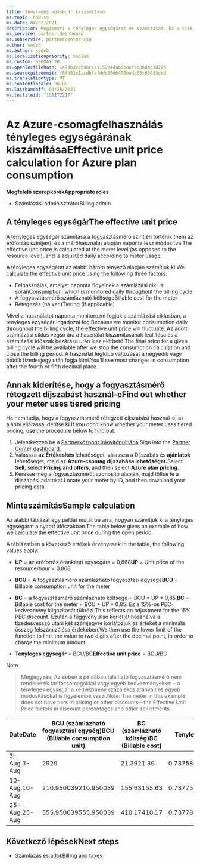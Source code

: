 ```yaml
---
title: Tényleges egységár kiszámítása
ms.topic: how-to
ms.date: 04/02/2021
description: Megismeri a tényleges egységárat és számítását. Ez a cikk egy mintaszámítást is tartalmaz.
ms.service: partner-dashboard
ms.subservice: partnercenter-csp
author: sodeb
ms.author: sodeb
ms.localizationpriority: medium
ms.custom: SEOMAY.20
ms.openlocfilehash: 1473b3c0b90cca1152b4dab0b8efec86dbc3d22d
ms.sourcegitcommit: f8fd51e1acdbfafdde86d6490bade66c63033ebd
ms.translationtype: MT
ms.contentlocale: hu-HU
ms.lasthandoff: 04/28/2021
ms.locfileid: "108172217"
---
```

# <a name="effective-unit-price-calculation-for-azure-plan-consumption"></a><span data-ttu-id="9a4ee-104">Az Azure-csomagfelhasználás tényleges egységárának kiszámítása</span><span class="sxs-lookup"><span data-stu-id="9a4ee-104">Effective unit price calculation for Azure plan consumption</span></span>

<span data-ttu-id="9a4ee-105">**Megfelelő szerepkörök**</span><span class="sxs-lookup"><span data-stu-id="9a4ee-105">**Appropriate roles**</span></span>

- <span data-ttu-id="9a4ee-106">Számlázási adminisztrátor</span><span class="sxs-lookup"><span data-stu-id="9a4ee-106">Billing admin</span></span>

## <a name="the-effective-unit-price"></a><span data-ttu-id="9a4ee-107">A tényleges egységár</span><span class="sxs-lookup"><span data-stu-id="9a4ee-107">The effective unit price</span></span>

<span data-ttu-id="9a4ee-108">A tényleges egységár számítása a fogyasztásmérő szintjén történik (nem az erőforrás szintjén), és a mérőhasználat alapján naponta lesz módosítva.</span><span class="sxs-lookup"><span data-stu-id="9a4ee-108">The effective unit price is calculated at the meter level (as opposed to the resource level), and is adjusted daily according to meter usage.</span></span>

<span data-ttu-id="9a4ee-109">A tényleges egységárat az alábbi három tényező alapján számítjuk ki:</span><span class="sxs-lookup"><span data-stu-id="9a4ee-109">We calculate the effective unit price using the following three factors:</span></span>

- <span data-ttu-id="9a4ee-110">Felhasználás, amelyet naponta figyelnek a számlázási ciklus során</span><span class="sxs-lookup"><span data-stu-id="9a4ee-110">Consumption, which is monitored daily throughout the billing cycle</span></span>
- <span data-ttu-id="9a4ee-111">A fogyasztásmérő számlázható költsége</span><span class="sxs-lookup"><span data-stu-id="9a4ee-111">Billable cost for the meter</span></span>
- <span data-ttu-id="9a4ee-112">Rétegezés (ha van)</span><span class="sxs-lookup"><span data-stu-id="9a4ee-112">Tiering (if applicable)</span></span>

<span data-ttu-id="9a4ee-113">Mivel a használatot naponta monitorozni fogjuk a számlázási ciklusban, a tényleges egységár ingadozni fog.</span><span class="sxs-lookup"><span data-stu-id="9a4ee-113">Because we monitor consumption daily throughout the billing cycle, the effective unit price will fluctuate.</span></span> <span data-ttu-id="9a4ee-114">Az adott számlázási ciklus végső ára a használat kiszámításának leállítása és a számlázási időszak bezárása után lesz elérhető.</span><span class="sxs-lookup"><span data-stu-id="9a4ee-114">The final price for a given billing cycle will be available after we stop the consumption calculation and close the billing period.</span></span> <span data-ttu-id="9a4ee-115">A használat legtöbb változását a negyedik vagy ötödik tizedesjegy után fogja látni.</span><span class="sxs-lookup"><span data-stu-id="9a4ee-115">You’ll see most changes in consumption after the fourth or fifth decimal place.</span></span>

## <a name="find-out-whether-your-meter-uses-tiered-pricing"></a><span data-ttu-id="9a4ee-116">Annak kiderítése, hogy a fogyasztásmérő rétegzett díjszabást használ-e</span><span class="sxs-lookup"><span data-stu-id="9a4ee-116">Find out whether your meter uses tiered pricing</span></span>

<span data-ttu-id="9a4ee-117">Ha nem tudja, hogy a fogyasztásmérő rétegzett díjszabást használ-e, az alábbi eljárással derítse ki.</span><span class="sxs-lookup"><span data-stu-id="9a4ee-117">If you don’t know whether your meter uses tiered pricing, use the procedure below to find out.</span></span> 

1. <span data-ttu-id="9a4ee-118">Jelentkezzen be a [Partnerközpont irányítópultjába](https://partner.microsoft.com/dashboard/).</span><span class="sxs-lookup"><span data-stu-id="9a4ee-118">Sign into the [Partner Center dashboard](https://partner.microsoft.com/dashboard/).</span></span>
2. <span data-ttu-id="9a4ee-119">Válassza **az Értékesítés** lehetőséget, válassza a Díjszabás és **ajánlatok** lehetőséget, majd az **Azure-csomag díjszabása lehetőséget.**</span><span class="sxs-lookup"><span data-stu-id="9a4ee-119">Select **Sell**, select **Pricing and offers**, and then select **Azure plan pricing**.</span></span>
3. <span data-ttu-id="9a4ee-120">Keresse meg a fogyasztásmérőt azonosító alapján, majd töltse le a díjszabási adatokat.</span><span class="sxs-lookup"><span data-stu-id="9a4ee-120">Locate your meter by ID, and then download your pricing data.</span></span> 

## <a name="sample-calculation"></a><span data-ttu-id="9a4ee-121">Mintaszámítás</span><span class="sxs-lookup"><span data-stu-id="9a4ee-121">Sample calculation</span></span>

<span data-ttu-id="9a4ee-122">Az alábbi táblázat egy példát mutat be arra, hogyan számítjuk ki a tényleges egységárat a nyitott időszakban.</span><span class="sxs-lookup"><span data-stu-id="9a4ee-122">The table below gives an example of how we calculate the effective unit price during the open period.</span></span>

<span data-ttu-id="9a4ee-123">A táblázatban a következő értékek érvényesek:</span><span class="sxs-lookup"><span data-stu-id="9a4ee-123">In the table, the following values apply:</span></span> 

- <span data-ttu-id="9a4ee-124">**UP** = az erőforrás óránkénti egységára = 0,868</span><span class="sxs-lookup"><span data-stu-id="9a4ee-124">**UP** = Unit price of the resource/hour = 0.868</span></span>

- <span data-ttu-id="9a4ee-125">**BCU** = A fogyasztásmérő számlázható fogyasztási egysége</span><span class="sxs-lookup"><span data-stu-id="9a4ee-125">**BCU** = Billable consumption unit for the meter</span></span>

- <span data-ttu-id="9a4ee-126">**BC** = a fogyasztásmérő számlázható költsége = BCU \* UP \* 0,85.</span><span class="sxs-lookup"><span data-stu-id="9a4ee-126">**BC** = Billable cost for the meter = BCU \* UP \* 0.85.</span></span> <span data-ttu-id="9a4ee-127">Ez a 15%-os PEC-kedvezmény kiigazítását tükrözi.</span><span class="sxs-lookup"><span data-stu-id="9a4ee-127">This reflects an adjustment for the 15% PEC discount.</span></span> <span data-ttu-id="9a4ee-128">Ezután a függvény alsó korlátját használva a tizedesvessző utáni két számjegyre korlátozjuk az értéket a minimális összeg felszámizálása érdekében.</span><span class="sxs-lookup"><span data-stu-id="9a4ee-128">We then use the lower limit of the function to limit the value to two digits after the decimal point, in order to charge the minimum amount.</span></span> 

- <span data-ttu-id="9a4ee-129">**Tényleges egységár** = BCU/BC</span><span class="sxs-lookup"><span data-stu-id="9a4ee-129">**Effective unit price** = BCU/BC</span></span>

>[!NOTE]

><span data-ttu-id="9a4ee-130">Megjegyzés: Az ebben a példában található fogyasztásmérő nem rendelkezik tarifacsomagokkal vagy egyéb kedvezményekkel – a tényleges egységár a kedvezmény százalékos arányait és egyéb módosításokat is figyelembe veszi.</span><span class="sxs-lookup"><span data-stu-id="9a4ee-130">Note: The meter in this example does not have tiers in pricing or other discounts—the Effective Unit Price factors in discount percentages and other adjustments.</span></span>


| <span data-ttu-id="9a4ee-131">Date</span><span class="sxs-lookup"><span data-stu-id="9a4ee-131">Date</span></span> | <span data-ttu-id="9a4ee-132">BCU (számlázható fogyasztási egység)</span><span class="sxs-lookup"><span data-stu-id="9a4ee-132">BCU (Billable consumption unit)</span></span> | <span data-ttu-id="9a4ee-133">BC (számlázható költség)</span><span class="sxs-lookup"><span data-stu-id="9a4ee-133">BC (Billable cost)</span></span> | <span data-ttu-id="9a4ee-134">Tényleges egységár</span><span class="sxs-lookup"><span data-stu-id="9a4ee-134">Effective unit price</span></span> |
| ------ | ----------- | ----------- | ----------- |  
| <span data-ttu-id="9a4ee-135">3–Aug.</span><span class="sxs-lookup"><span data-stu-id="9a4ee-135">3-Aug</span></span> | <span data-ttu-id="9a4ee-136">29</span><span class="sxs-lookup"><span data-stu-id="9a4ee-136">29</span></span> | <span data-ttu-id="9a4ee-137">21.39</span><span class="sxs-lookup"><span data-stu-id="9a4ee-137">21.39</span></span> | <span data-ttu-id="9a4ee-138">0.737586206896552</span><span class="sxs-lookup"><span data-stu-id="9a4ee-138">0.737586206896552</span></span> |
| <span data-ttu-id="9a4ee-139">10-Aug.</span><span class="sxs-lookup"><span data-stu-id="9a4ee-139">10-Aug</span></span> | <span data-ttu-id="9a4ee-140">210.950039</span><span class="sxs-lookup"><span data-stu-id="9a4ee-140">210.950039</span></span> | <span data-ttu-id="9a4ee-141">155.63</span><span class="sxs-lookup"><span data-stu-id="9a4ee-141">155.63</span></span> | <span data-ttu-id="9a4ee-142">0.737757626107858</span><span class="sxs-lookup"><span data-stu-id="9a4ee-142">0.737757626107858</span></span> |
| <span data-ttu-id="9a4ee-143">25-Aug.</span><span class="sxs-lookup"><span data-stu-id="9a4ee-143">25-Aug</span></span> | <span data-ttu-id="9a4ee-144">555.950039</span><span class="sxs-lookup"><span data-stu-id="9a4ee-144">555.950039</span></span> | <span data-ttu-id="9a4ee-145">410.17</span><span class="sxs-lookup"><span data-stu-id="9a4ee-145">410.17</span></span> | <span data-ttu-id="9a4ee-146">0.737782122900436</span><span class="sxs-lookup"><span data-stu-id="9a4ee-146">0.737782122900436</span></span> |

## <a name="next-steps"></a><span data-ttu-id="9a4ee-147">Következő lépések</span><span class="sxs-lookup"><span data-stu-id="9a4ee-147">Next steps</span></span>

- [<span data-ttu-id="9a4ee-148">Számlázás és adók</span><span class="sxs-lookup"><span data-stu-id="9a4ee-148">Billing and taxes</span></span>](billing.md)
